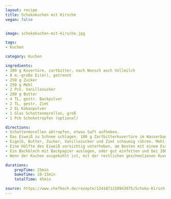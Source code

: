 ```yaml
---
layout: recipe
title: Schokokuchen mit Kirsche
vegan: false


image: schokokuchen-mit-kirsche.jpg

tags:
- Kuchen

category: Kuchen

ingredients:
- 300 g Kuvertüre, zartbitter, nach Wunsch auch Vollmilch
- 8 m.-große Ei(er), getrennt
- 250 g Zucker
- 250 g Mehl
- 2 Pck. Vanillezucker
- 200 g Butter
- 4 TL, gestr. Backpulver
- 2 TL, gestr. Zimt
- 2 EL Kakaopulver
- 1 Glas Schattenmorellen, groß
- 1 Pck Schokotropfen (optional)

directions:
- Schattenmorellen abtropfen, etwas Saft aufheben.
- Das Eiweiß zu Schnee schlagen. 100 g Zartbitterkuvertüre im Wasserbad schmelzen.
- Eigelb, Butter, Zucker, Vanillezucker und Zimt schaumig rühren. Mehl, Kakao, Backpulver mischen und gut unter die Buttermasse rühren. Geschmolzene Kuvertüre zugeben und gut verrühren. Die Masse ist etwas trocken, aber keine Sorge, das muss so sein.
- Eine Hälfte des Eiweiß vorsichtig unterheben, am Besten mit einem Esslöffel. 2-3 EL von dem Kirschsaft mit einrühren. Danach die Schattenmorellen und das restliche Eiweiß unterziehen.
- Ein Backblech mit Backpapier auslegen, oder gut einfetten und bei 200° im Ofen ca. 10-15 min. backen. Ich heize den Backofen nicht vor. Stäbchenprobe machen!
- Wenn der Kuchen ausgekühlt ist, mit der restlichen geschmolzenen Kuvertüre überziehen. 

durations:
    prepTime: 25min
    bakeTime: 10-15min
    totalTime: 45min

source: https://www.chefkoch.de/rezepte/1241071228943075/Schoko-Kirsch-Kuchen.html
---
```

